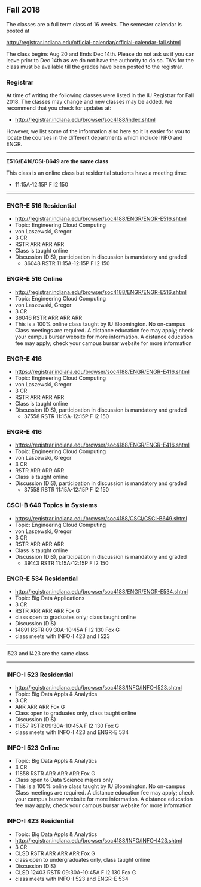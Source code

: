 Fall 2018
---------

The classes are a full term class of 16 weeks. The semester calendar is posted at

<http://registrar.indiana.edu/official-calendar/official-calendar-fall.shtml>

The class begins Aug 20 and Ends Dec 14th. Please do not ask us if you
can leave prior to Dec 14th as we do not have the authority to do
so. TA's for the class must be available till the grades have been
posted to the registrar.

### Registrar

At time of writing the following classes were listed in the IU
Registrar for Fall 2018. The classes may change and new classes may be
added. We recommend that you check for updates at:

* <http://registrar.indiana.edu/browser/soc4188/index.shtml>

However, we list some of the information also here so it is easier for
you to locate the courses in the different departments which include
INFO and ENGR.

---

**E516/E416/CSI-B649 are the same class**

This class is an online class but residential students have a meeting time:

* 11:15A-12:15P F I2 150

---

### ENGR-E 516 Residential

- <http://registrar.indiana.edu/browser/soc4188/ENGR/ENGR-E516.shtml>
- Topic: Engineering Cloud Computing
- von Laszewski, Gregor
- 3 CR
- RSTR ARR ARR ARR
- Class is taught online
- Discussion (DIS), participation in discussion is mandatory and
  graded
  - 36048 RSTR 11:15A-12:15P F I2 150


### ENGR-E 516 Online

- <http://registrar.indiana.edu/browser/soc4188/ENGR/ENGR-E516.shtml>
-   Topic: Engineering Cloud Computing
-   von Laszewski, Gregor
-   3 CR
-   36046 RSTR ARR ARR ARR
-   This is a 100% online class taught by IU Bloomington. No on-campus
    Class meetings are required. A distance education fee may apply;
    check your campus bursar website for more information. A distance
    education fee may apply; check your campus bursar website for more
    information

### ENGR-E 416

- <https://registrar.indiana.edu/browser/soc4188/ENGR/ENGR-E416.shtml>
- Topic: Engineering Cloud Computing
- von Laszewski, Gregor
- 3 CR
- RSTR ARR ARR ARR
- Class is taught online
- Discussion (DIS), participation in discussion is mandatory and
  graded
  - 37558 RSTR 11:15A-12:15P F I2 150

### ENGR-E 416

- <https://registrar.indiana.edu/browser/soc4188/ENGR/ENGR-E416.shtml>
- Topic: Engineering Cloud Computing
- von Laszewski, Gregor
- 3 CR
- RSTR ARR ARR ARR
- Class is taught online
- Discussion (DIS), participation in discussion is mandatory and
  graded
  - 37558 RSTR 11:15A-12:15P F I2 150

### CSCI-B 649 Topics in Systems

- <https://registrar.indiana.edu/browser/soc4188/CSCI/CSCI-B649.shtml>
- Topic: Engineering Cloud Computing
- von Laszewski, Gregor
- 3 CR
- RSTR ARR ARR ARR
- Class is taught online
- Discussion (DIS), participation in discussion is mandatory and
  graded
  - 39143 RSTR 11:15A-12:15P F I2 150


### ENGR-E 534 Residential

-   <http://registrar.indiana.edu/browser/soc4188/ENGR/ENGR-E534.shtml>
-   Topic: Big Data Applications
-   3 CR
-   RSTR ARR ARR ARR Fox G
-   class open to graduates only; class taught online
-   Discussion (DIS)
-   14891 RSTR 09:30A-10:45A F I2 130 Fox G
-   class meets with INFO-I 423 and I 523

---

I523 and I423 are the same class

---

### INFO-I 523 Residential

-   <http://registrar.indiana.edu/browser/soc4188/INFO/INFO-I523.shtml>
-   Topic: Big Data Appls & Analytics
-   3 CR
-   ARR ARR ARR Fox G
-   Class open to graduates only, class taught online
-   Discussion (DIS)
-   11857 RSTR 09:30A-10:45A F I2 130 Fox G
-   class meets with INFO-I 423 and ENGR-E 534

### INFO-I 523 Online

-   Topic: Big Data Appls & Analytics
-   3 CR
-   11858 RSTR ARR ARR ARR Fox G
-   Class open to Data Science majors only
-   This is a 100% online class taught by IU Bloomington. No on-campus
    Class meetings are required. A distance education fee may apply;
    check your campus bursar website for more information. A distance
    education fee may apply; check your campus bursar website for more
    information

### INFO-I 423 Residential

-   Topic: Big Data Appls & Analytics
-   <http://registrar.indiana.edu/browser/soc4188/INFO/INFO-I423.shtml>
-   3 CR
-   CLSD RSTR ARR ARR ARR Fox G
-   class open to undergraduates only, class taught online
-   Discussion (DIS)
-   CLSD 12403 RSTR 09:30A-10:45A F I2 130 Fox G
-   class meets with INFO-I 523 and ENGR-E 534


